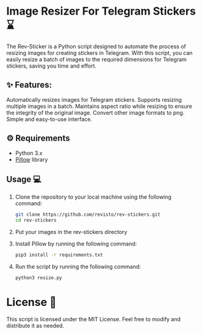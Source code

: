 # Image Resizer For Telegram Stickers ⌛️

The Rev-Sticker is a Python script designed to automate the process of resizing images for creating stickers in Telegram. With this script, you can easily resize a batch of images to the required dimensions for Telegram stickers, saving you time and effort.

## ✨ Features:

Automatically resizes images for Telegram stickers.
Supports resizing multiple images in a batch.
Maintains aspect ratio while resizing to ensure the integrity of the original image.
Convert other image formats to png.
Simple and easy-to-use interface.


## ⚙️ Requirements

- Python 3.x
- [Pillow](https://python-pillow.org/) library

## Usage 💻

1. Clone the repository to your local machine using the following command:

   ```bash
   git clone https://github.com/revisto/rev-stickers.git
   cd rev-stickers
2. Put your images in the rev-stickers directory

3. Install Pillow by running the following command:
   
   ```bash
   pip3 install -r requirements.txt
4. Run the script by running the following command:

   ```bash
   python3 resize.py


# License 📄
This script is licensed under the MIT License. Feel free to modify and distribute it as needed.